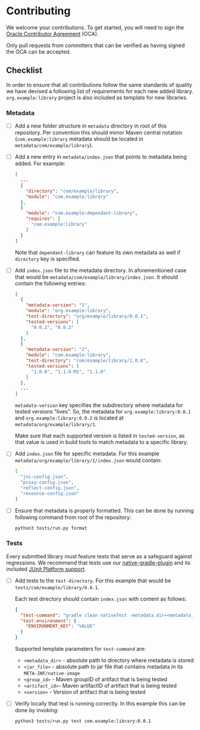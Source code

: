 # Contributing
We welcome your contributions. To get started, you will need to sign the [Oracle Contributor Agreement](https://oca.opensource.oracle.com) (OCA).

Only pull requests from committers that can be verified as having signed the OCA can be accepted.

## Checklist
In order to ensure that all contributions follow the same standards of quality we have devised a following list of requirements for each new added library.
`org.example:library` project is also included as template for new libraries.

### Metadata
* [ ] Add a new folder structure in `metadata` directory in root of this repository.
Per convention this should mirror Maven central notation (`com.example:library` metadata should be located in `metadata/com/example/library`).
* [ ] Add a new entry in `metadata/index.json` that points to metadata being added. For example:
    ```json
    [
      ...
      {
        "directory": "com/example/library",
        "module": "com.example:library"
      },
      {
        "module": "com.example:dependant-library",
        "requires": [
          "com.example:library"
        ]
      }
    ]
    ```
    Note that `dependant-library` can feature its own metadata as well if `directory` key is specified.
* [ ] Add `index.json` file to the metadata directory. In aforementioned case that would be `metadata/com/example/library/index.json`.
It should contain the following entries:
    ```json
    [
      {
        "metadata-version": "1",
        "module": "org.example:library",
        "test-directory": "org/example/library/0.0.1",
        "tested-versions": [
          "0.0.1", "0.0.2"
        ]
      },
      {
        "metadata-version": "2",
        "module": "com.example:library",
        "test-directory": "com/example/library/1.0.0",
        "tested-versions": [
          "1.0.0", "1.1.0-M1", "1.1.0"
        ]
      },
      ...
    ]
    ```
    `metadata-version` key specifies the subdirectory where metadata for tested versions "lives".
    So, the metadata for `org.example:library:0.0.1` and `org.example:library:0.0.2` is located at `metadata/org/example/library/1`.

   Make sure that each supported version is listed in `tested-version`, as that value is used in build tools to match metadata to a specific library.
* [ ] Add `index.json` file for specific metadata. For this example `metadata/org/example/library/1/index.json` would contain:
  ```json
  [
    "jni-config.json",
    "proxy-config.json",
    "reflect-config.json",
    "resource-config.json"
  ]
  ```
* [ ] Ensure that metadata is properly formatted. This can be done by running following command from root of the repository:
  ```bash
  python3 tests/run.py format
  ```

### Tests
Every submitted library must feature tests that serve as a safeguard against regressions.
We recommend that tests use our [native-gradle-plugin](https://graalvm.github.io/native-build-tools/latest/gradle-plugin.html)
and its included [JUnit Platform support](https://graalvm.github.io/native-build-tools/latest/gradle-plugin.html#testing-support).

* [ ] Add tests to the `test-directory`. For this example that would be `tests/com/example/library/0.0.1`.

  Each test directory should contain `index.json` with content as follows:
  ```json
  {
    "test-command": "gradle clean nativeTest -metadata.dir=<metadata_dir> -Plibrary.version=<version>",
    "test-environment": {
      "ENVIRONMENT_KEY": "VALUE"
    }
  }
  ```
  Supported template parameters for `test-command` are:
  * `<metadata_dir>` - absolute path to directory where metadata is stored
  * `<jar_file>` - absolute path to jar file that contains metadata in its `META-INF/native-image`
  * `<group_id>` - Maven groupID of artifact that is being tested
  * `<artifact_id>`- Maven artifactID of artifact that is being tested
  * `<version>` - Version of artifact that is being tested

* [ ] Verify locally that test is running correctly. In this example this can be done by invoking:
  ```bash
  python3 tests/run.py test com.example:library:0.0.1
  ```
